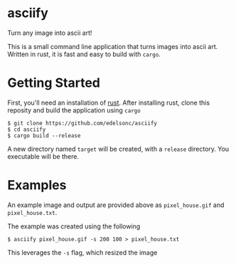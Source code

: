 # asciify
Turn any image into ascii art!

This is a small command line application that turns images into ascii art. Written in rust, it is fast and easy to build with `cargo`.

# Getting Started
First, you'll need an installation of [rust](https://www.rust-lang.org/en-US/). After installing rust, clone this reposity and build the application using `cargo`

```
$ git clone https://github.com/edelsonc/asciify
$ cd asciify
$ cargo build --release
```

A new directory named `target` will be created, with a `release` directory. You executable will be there.

# Examples
An example image and output are provided above as `pixel_house.gif` and `pixel_house.txt`.

The example was created using the following
```
$ asciify pixel_house.gif -s 200 100 > pixel_house.txt
```

This leverages the `-s` flag, which resized the image
